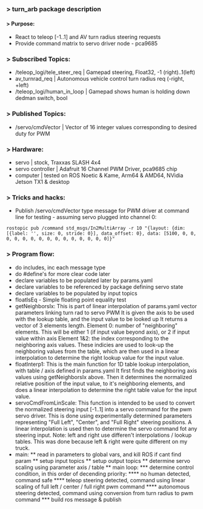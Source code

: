 ### > turn_arb package description

#### > Purpose:
* React to teleop [-1..1] and AV turn radius steering requests
* Provide command matrix to servo driver node - pca9685

### > Subscribed Topics:
* /teleop_logi/tele_steer_req | Gamepad steering, Float32, -1 (right)..1(left)
* av_turnrad_req | Autonomous vehicle control turn radius req (-right, +left)
* /teleop_logi/human_in_loop | Gamepad shows human is holding down dedman switch, bool

### > Published Topics:
* /servo/cmdVector | Vector of 16 integer values corresponding to desired duty for PWM

### > Hardware:
* servo | stock, Traxxas SLASH 4x4
* servo controller | Adafruit 16 Channel PWM Driver, pca9685 chip
* computer | tested on ROS Noetic & Kame, Arm64 & AMD64, NVidia Jetson TX1 & desktop

### > Tricks and hacks:
* Publish /servo/cmdVector type message for PWM driver at command line for testing - assuming servo plugged into channel 0:
```
rostopic pub /command std_msgs/In2MultiArray -r 10 "{layout: {dim: [{label: '', size: 0, stride: 0}], data_offset: 0}, data: [5100, 0, 0, 0, 0, 0, 0, 0, 0, 0, 0, 0, 0, 0, 0, 0]}"
```

### > Program flow:
* do includes, inc each message type
* do #define's for more clear code later
* declare variables to be populated later by params.yaml
* declare variables to be referenced by package defining servo state
* declare variables to be populated by input topics
* floatIsEq - Simple floating point equality test
* getNeighborsIx: This is part of linear interpolation of params.yaml vector parameters linking turn rad to servo PWM
It is given the axis to be used with the lookup table, and the input value to be looked up
It returns a vector of 3 elements length.
Element 0: number of "neighboring" elements. This will be either 1 (if input value beyond axis), or 2 if input value within axis
Element 1&2: the index corresponding to the neighboring axis values. These indicies are used to look-up the neighboring values from
the table, which are then used in a linear interpolation to determine the right lookup value for the input value.
* floatInterp1: This is the main function for 1D table lookup interpolation, with table / axis defined in params.yaml
It first finds the neighboring axis values using getNeighborsIx above. Then it determines the normalized relative position of the input value,
to it's neighboring elements, and does a linear interpolation to determine the right table value for the input value.
* servoCmdFromLinScale: This function is intended to be used to convert the normalized steering input [-1..1] into a servo command for the
pwm servo driver. This is done using experimentally determined parameters representing "Full Left", "Center", and "Full Right" steering positions.
A linear interpolation is used then to determine the servo command fot any steering input. Note: left and right use differen't interpolations / lookup
tables. This was done because left & right were quite different on my truck.
* main:
** read in parameters to global vars, and kill ROS if cant find param
** setup input topics
** setup output topics
** determine servo scaling using parameter axis / table
** main loop:
*** determine control condition, in this order of decending priority: 
**** no human detected, command safe
**** teleop steering detected, command using linear scaling of full left / center / full right pwm command
**** autonomous steering detected, command using conversion from turn radius to pwm command
*** build ros message & publish
